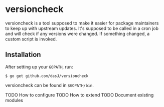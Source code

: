 # versioncheck

versioncheck is a tool supposed to make it easier for package maintainers to keep up with upstream updates.
It's supposed to be called in a cron job and will check if any versions were changed.
If something changed, a custom script is invoked.

## Installation

After setting up your `GOPATH`, run:

```
$ go get github.com/dasJ/versioncheck
```

versioncheck can be found in `$GOPATH/bin`.


TODO How to configure
TODO How to extend
TODO Document existing modules

